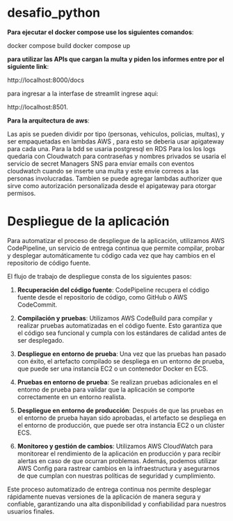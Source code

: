 # desafio_python


**Para ejecutar el docker compose use los siguientes comandos**:

docker compose build
docker compose up

**para utilizar las APIs que cargan la multa y piden los informes entre por el siguiente link**:

http://localhost:8000/docs

para ingresar a la interfase de streamlit ingrese aqui:

http://localhost:8501.


**Para la arquitectura de aws**:

Las apis se pueden dividir por tipo (personas, vehiculos, policias, multas),
y ser empaquetadas en lambdas AWS , para esto se deberia usar apigateway para cada una.
Para la bdd se usaria postgresql en RDS
Para los los logs quedaria con Cloudwatch
para contraseñas y nombres privados se usaria el servicio de secret Managers
SNS para enviar emails con eventos cloudwatch cuando se inserte una multa y este envie correos a las personas involucradas.
Tambien se puede agregar lambdas authorizer que sirve como autorización personalizada desde el apigateway para otorgar permisos.

# Despliegue de la aplicación

Para automatizar el proceso de despliegue de la aplicación, utilizamos AWS CodePipeline, un servicio de entrega continua que permite compilar, probar y desplegar automáticamente tu código cada vez que hay cambios en el repositorio de código fuente.

El flujo de trabajo de despliegue consta de los siguientes pasos:

1. **Recuperación del código fuente**: CodePipeline recupera el código fuente desde el repositorio de código, como GitHub o AWS CodeCommit.

2. **Compilación y pruebas**: Utilizamos AWS CodeBuild para compilar y realizar pruebas automatizadas en el código fuente. Esto garantiza que el código sea funcional y cumpla con los estándares de calidad antes de ser desplegado.

3. **Despliegue en entorno de prueba**: Una vez que las pruebas han pasado con éxito, el artefacto compilado se despliega en un entorno de prueba, que puede ser una instancia EC2 o un contenedor Docker en ECS.

4. **Pruebas en entorno de prueba**: Se realizan pruebas adicionales en el entorno de prueba para validar que la aplicación se comporte correctamente en un entorno realista.

5. **Despliegue en entorno de producción**: Después de que las pruebas en el entorno de prueba hayan sido aprobadas, el artefacto se despliega en el entorno de producción, que puede ser otra instancia EC2 o un clúster ECS.

6. **Monitoreo y gestión de cambios**: Utilizamos AWS CloudWatch para monitorear el rendimiento de la aplicación en producción y para recibir alertas en caso de que ocurran problemas. Además, podemos utilizar AWS Config para rastrear cambios en la infraestructura y asegurarnos de que cumplan con nuestras políticas de seguridad y cumplimiento.

Este proceso automatizado de entrega continua nos permite desplegar rápidamente nuevas versiones de la aplicación de manera segura y confiable, garantizando una alta disponibilidad y confiabilidad para nuestros usuarios finales.
